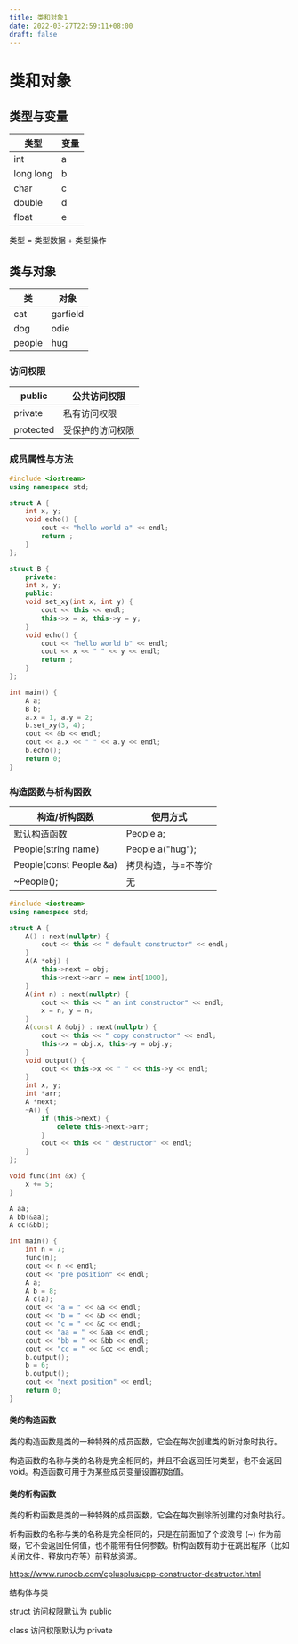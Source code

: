 ```yaml
---
title: 类和对象1
date: 2022-03-27T22:59:11+08:00
draft: false
---
```


# 类和对象

## 类型与变量

| 类型      | 变量 |
| --------- | ---- |
| int       | a    |
| long long | b    |
| char      | c    |
| double    | d    |
| float     | e    |

类型 = 类型数据 + 类型操作

## 类与对象

| 类     | 对象     |
| ------ | -------- |
| cat    | garfield |
| dog    | odie     |
| people | hug      |

### 访问权限

| public    | 公共访问权限     |
| --------- | ---------------- |
| private   | 私有访问权限     |
| protected | 受保护的访问权限 |

### 成员属性与方法

```c++
#include <iostream>
using namespace std;

struct A {
    int x, y;
    void echo() {
        cout << "hello world a" << endl;
        return ;
    }
};

struct B {
    private:
    int x, y;
    public:
    void set_xy(int x, int y) {
        cout << this << endl;
        this->x = x, this->y = y;
    }
    void echo() {
        cout << "hello world b" << endl;
        cout << x << " " << y << endl;
        return ;
    }
};

int main() {
    A a;
    B b;
    a.x = 1, a.y = 2;
    b.set_xy(3, 4);
    cout << &b << endl;
    cout << a.x << " " << a.y << endl;
    b.echo();
    return 0;
}
```

### 构造函数与析构函数

| 构造/析构函数           | 使用方式            |
| ----------------------- | ------------------- |
| 默认构造函数            | People a;           |
| People(string name)     | People a("hug");    |
| People(const People &a) | 拷贝构造，与=不等价 |
| ~People();              | 无                  |

```c++
#include <iostream>
using namespace std;

struct A {
    A() : next(nullptr) {
        cout << this << " default constructor" << endl;
    }
    A(A *obj) {
        this->next = obj;
        this->next->arr = new int[1000];
    }
    A(int n) : next(nullptr) {
        cout << this << " an int constructor" << endl;
        x = n, y = n;
    }
    A(const A &obj) : next(nullptr) {
        cout << this << " copy constructor" << endl;
        this->x = obj.x, this->y = obj.y;
    }
    void output() {
        cout << this->x << " " << this->y << endl;
    }
    int x, y;
    int *arr;
    A *next;
    ~A() {
        if (this->next) {
            delete this->next->arr;
        }
        cout << this << " destructor" << endl;
    }
};

void func(int &x) {
    x += 5;
}

A aa;
A bb(&aa);
A cc(&bb);

int main() {
    int n = 7;
    func(n);
    cout << n << endl;
    cout << "pre position" << endl;
    A a;
    A b = 8;
    A c(a);
    cout << "a = " << &a << endl;
    cout << "b = " << &b << endl;
    cout << "c = " << &c << endl;
    cout << "aa = " << &aa << endl;
    cout << "bb = " << &bb << endl;
    cout << "cc = " << &cc << endl;
    b.output();
    b = 6;
    b.output();
    cout << "next position" << endl;
    return 0;
}
```

#### 类的构造函数

类的构造函数是类的一种特殊的成员函数，它会在每次创建类的新对象时执行。

构造函数的名称与类的名称是完全相同的，并且不会返回任何类型，也不会返回 void。构造函数可用于为某些成员变量设置初始值。

#### 类的析构函数

类的析构函数是类的一种特殊的成员函数，它会在每次删除所创建的对象时执行。

析构函数的名称与类的名称是完全相同的，只是在前面加了个波浪号 (~) 作为前缀，它不会返回任何值，也不能带有任何参数。析构函数有助于在跳出程序（比如关闭文件、释放内存等）前释放资源。

<https://www.runoob.com/cplusplus/cpp-constructor-destructor.html>

结构体与类

struct 访问权限默认为 public

class 访问权限默认为 private
